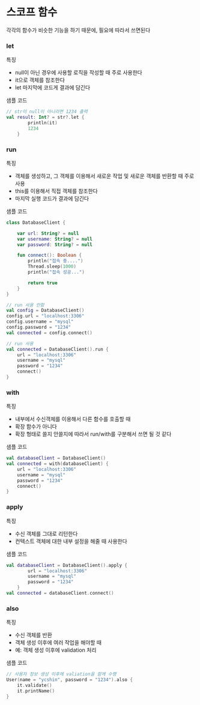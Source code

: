 # 스코프 함수
각각의 함수가 비슷한 기능을 하기 때문에, 필요에 따라서 쓰면된다

### let
특징
- null이 아닌 경우에 사용할 로직을 작성할 때 주로 사용한다
- it으로 객체를 참조한다
- let 마지막에 코드게 결과에 담긴다

샘플 코드
```kotlin
// str이 null이 아니라면 1234 출력
val result: Int? = str?.let {
        println(it)
        1234
    }
```

### run
특징
- 객체를 생성하고, 그 객체를 이용해서 새로운 작업 및 새로운 객체를 반환할 때 주로 사용
- this를 이용해서 직접 객체를 참조한다
- 마지막 실행 코드가 결과에 담긴다

샘플 코드
```kotlin
class DatabaseClient {

    var url: String? = null
    var username: String? = null
    var password: String? = null

    fun connect(): Boolean {
        println("접속 중....")
        Thread.sleep(1000)
        println("접속 성공...")

        return true
    }
}

// run 사용 안함
val config = DatabaseClient()
config.url = "localhost:3306"
config.username = "mysql"
config.password = "1234"
val connected = config.connect()

// run 사용
val connected = DatabaseClient().run {
    url = "localhost:3306"
    username = "mysql"
    password = "1234"
    connect()
}
```

### with
특징
- 내부에서 수신객체를 이용해서 다른 함수를 호출할 때
- 확장 함수가 아니다
- 확장 형태로 쓸지 안쓸지에 따라서 run/with를 구분해서 쓰면 될 것 같다

샘플 코드
```kotlin
val databaseClient = DatabaseClient()
val connected = with(databaseClient) {
    url = "localhost:3306"
    username = "mysql"
    password = "1234"
    connect()
}
```

### apply
특징
- 수신 객체를 그대로 리턴한다
- 컨텍스트 객체에 대한 내부 설정을 해줄 때 사용한다

샘플 코드
```kotlin
val databaseClient = DatabaseClient().apply {
        url = "localhost:3306"
        username = "mysql"
        password = "1234"
    }
val connected = databaseClient.connect()
```

### also
특징
- 수신 객체를 반환
- 객체 생성 이후에 여러 작업을 해야할 때
- 예: 객체 생성 이후에 validation 처리

샘플 코드
```kotlin
// 사용자 정보 생성 이후에 valiation을 함께 수행
User(name = "ycshin", password = "1234").also {
    it.validate()
    it.printName()
}
```